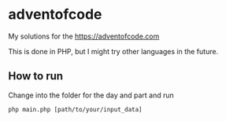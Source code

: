 # adventofcode

My solutions for the https://adventofcode.com

This is done in PHP, but I might try other languages in the future.

## How to run

Change into the folder for the day and part and run

    php main.php [path/to/your/input_data]
